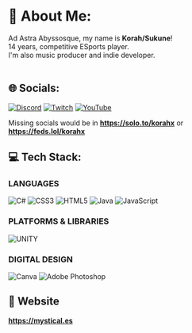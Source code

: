 # **💫 About Me:**
Ad Astra Abyssosque, my name is **Korah/Sukune**!<br>14 years, competitive ESports player.<br>I'm also music producer and indie developer.<br><br>


## 🌐 Socials:
[![Discord](https://img.shields.io/badge/Discord-%237289DA.svg?logo=discord&logoColor=white)](https://discord.gg/https://dsc.gg/mysticalstudios) [![Twitch](https://img.shields.io/badge/Twitch-%239146FF.svg?logo=Twitch&logoColor=white)](https://twitch.tv/SukuneMarkov_) [![YouTube](https://img.shields.io/badge/YouTube-%23FF0000.svg?logo=YouTube&logoColor=white)](https://youtube.com/@korahx)

Missing socials would be in **https://solo.to/korahx** or **https://feds.lol/korahx**

## 💻 Tech Stack:
### LANGUAGES
![C#](https://img.shields.io/badge/c%23-%23239120.svg?style=for-the-badge&logo=c-sharp&logoColor=white) ![CSS3](https://img.shields.io/badge/css3-%231572B6.svg?style=for-the-badge&logo=css3&logoColor=white) ![HTML5](https://img.shields.io/badge/html5-%23E34F26.svg?style=for-the-badge&logo=html5&logoColor=white) ![Java](https://img.shields.io/badge/java-%23ED8B00.svg?style=for-the-badge&logo=java&logoColor=white) ![JavaScript](https://img.shields.io/badge/javascript-%23323330.svg?style=for-the-badge&logo=javascript&logoColor=%23F7DF1E) 
### PLATFORMS & LIBRARIES
![UNITY](https://img.shields.io/badge/Unity-%2320232a.svg?style=for-the-badge&logo=unity&logoColor=white)
### DIGITAL DESIGN
![Canva](https://img.shields.io/badge/Canva-%2300C4CC.svg?style=for-the-badge&logo=Canva&logoColor=white) ![Adobe Photoshop](https://img.shields.io/badge/adobephotoshop-%2331A8FF.svg?style=for-the-badge&logo=adobephotoshop&logoColor=white)

## 📶 Website

**https://mystical.es**
